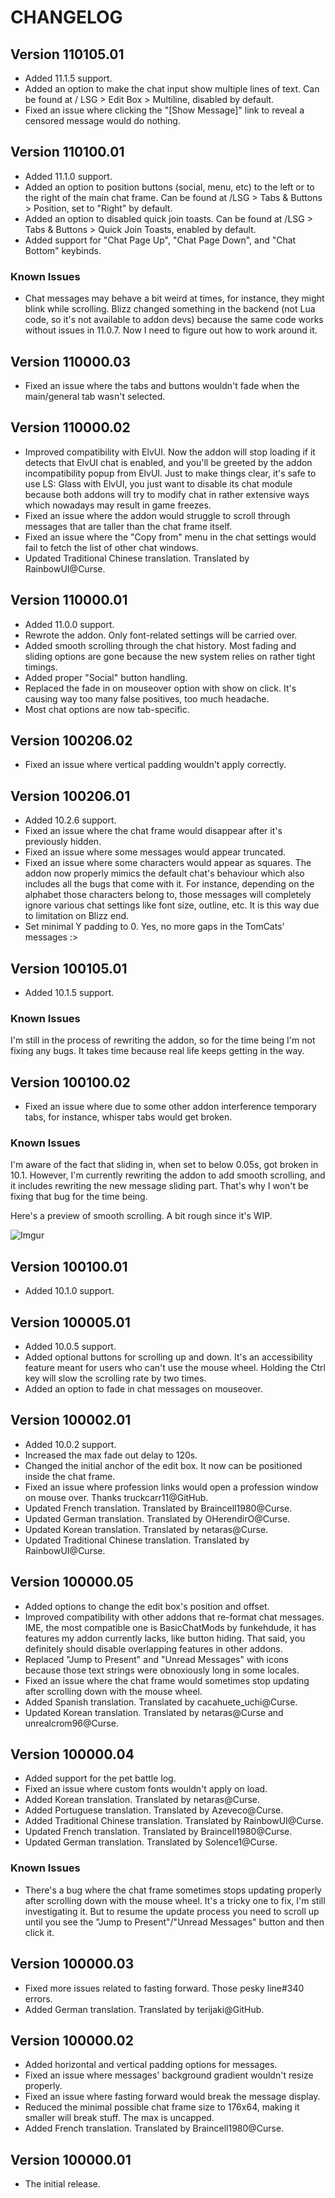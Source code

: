 # CHANGELOG

## Version 110105.01

- Added 11.1.5 support.
- Added an option to make the chat input show multiple lines of text. Can be found at / LSG > Edit Box > Multiline,
  disabled by default.
- Fixed an issue where clicking the "[Show Message]" link to reveal a censored message would do nothing.

## Version 110100.01

- Added 11.1.0 support.
- Added an option to position buttons (social, menu, etc) to the left or to the right of the main chat frame. Can be
  found at /LSG > Tabs & Buttons > Position, set to "Right" by default.
- Added an option to disabled quick join toasts. Can be found at /LSG > Tabs & Buttons > Quick Join Toasts, enabled by
  default.
- Added support for "Chat Page Up", "Chat Page Down", and "Chat Bottom" keybinds. 

### Known Issues

- Chat messages may behave a bit weird at times, for instance, they might blink while scrolling. Blizz changed something
  in the backend (not Lua code, so it's not available to addon devs) because the same code works without issues in
  11.0.7. Now I need to figure out how to work around it.

## Version 110000.03

- Fixed an issue where the tabs and buttons wouldn't fade when the main/general tab wasn't selected.

## Version 110000.02

- Improved compatibility with ElvUI. Now the addon will stop loading if it detects that ElvUI chat is enabled, and
  you'll be greeted by the addon incompatibility popup from ElvUI. Just to make things clear, it's safe to use LS: Glass
  with ElvUI, you just want to disable its chat module because both addons will try to modify chat in rather extensive
  ways which nowadays may result in game freezes.
- Fixed an issue where the addon would struggle to scroll through messages that are taller than the chat frame itself.
- Fixed an issue where the "Copy from" menu in the chat settings would fail to fetch the list of other chat windows.
- Updated Traditional Chinese translation. Translated by RainbowUI@Curse.

## Version 110000.01

- Added 11.0.0 support.
- Rewrote the addon. Only font-related settings will be carried over.
- Added smooth scrolling through the chat history. Most fading and sliding options are gone because the new system
  relies on rather tight timings.
- Added proper "Social" button handling.
- Replaced the fade in on mouseover option with show on click. It's causing way too many false positives, too much
  headache.
- Most chat options are now tab-specific.

## Version 100206.02

- Fixed an issue where vertical padding wouldn't apply correctly.

## Version 100206.01

- Added 10.2.6 support.
- Fixed an issue where the chat frame would disappear after it's previously hidden.
- Fixed an issue where some messages would appear truncated.
- Fixed an issue where some characters would appear as squares. The addon now properly mimics the default chat's
  behaviour which also includes all the bugs that come with it. For instance, depending on the alphabet those characters
  belong to, those messages will completely ignore various chat settings like font size, outline, etc. It is this way 
  due to limitation on Blizz end.
- Set minimal Y padding to 0. Yes, no more gaps in the TomCats' messages :>

## Version 100105.01

- Added 10.1.5 support.

### Known Issues

I'm still in the process of rewriting the addon, so for the time being I'm not fixing any bugs. It takes time because
real life keeps getting in the way.

## Version 100100.02

- Fixed an issue where due to some other addon interference temporary tabs, for instance, whisper tabs would get broken.

### Known Issues

I'm aware of the fact that sliding in, when set to below 0.05s, got broken in 10.1. However, I'm currently rewriting the
addon to add smooth scrolling, and it includes rewriting the new message sliding part. That's why I won't be fixing
that bug for the time being.

Here's a preview of smooth scrolling. A bit rough since it's WIP.

![Imgur](https://i.imgur.com/vNNBczC.gif)

## Version 100100.01

- Added 10.1.0 support.

## Version 100005.01

- Added 10.0.5 support.
- Added optional buttons for scrolling up and down. It's an accessibility feature meant for users
  who can't use the mouse wheel. Holding the Ctrl key will slow the scrolling rate by two times.
- Added an option to fade in chat messages on mouseover.

## Version 100002.01

- Added 10.0.2 support.
- Increased the max fade out delay to 120s.
- Changed the initial anchor of the edit box. It now can be positioned inside the chat frame.
- Fixed an issue where profession links would open a profession window on mouse over. Thanks
  truckcarr11@GitHub.
- Updated French translation. Translated by Braincell1980@Curse.
- Updated German translation. Translated by OHerendirO@Curse.
- Updated Korean translation. Translated by netaras@Curse.
- Updated Traditional Chinese translation. Translated by RainbowUI@Curse.

## Version 100000.05

- Added options to change the edit box's position and offset.
- Improved compatibility with other addons that re-format chat messages. IME, the most compatible
  one is BasicChatMods by funkehdude, it has features my addon currently lacks, like button hiding.
  That said, you definitely should disable overlapping features in other addons.
- Replaced "Jump to Present" and "Unread Messages" with icons because those text strings were
  obnoxiously long in some locales.
- Fixed an issue where the chat frame would sometimes stop updating after scrolling down with the
  mouse wheel.
- Added Spanish translation. Translated by cacahuete_uchi@Curse.
- Updated Korean translation. Translated by netaras@Curse and unrealcrom96@Curse.

## Version 100000.04

- Added support for the pet battle log.
- Fixed an issue where custom fonts wouldn't apply on load. 
- Added Korean translation. Translated by netaras@Curse.
- Added Portuguese translation. Translated by Azeveco@Curse.
- Added Traditional Chinese translation. Translated by RainbowUI@Curse.
- Updated French translation. Translated by Braincell1980@Curse.
- Updated German translation. Translated by Solence1@Curse.

### Known Issues

- There's a bug where the chat frame sometimes stops updating properly after scrolling down with
  the mouse wheel. It's a tricky one to fix, I'm still investigating it. But to resume the update
  process you need to scroll up until you see the "Jump to Present"/"Unread Messages" button and
  then click it.

## Version 100000.03

- Fixed more issues related to fasting forward. Those pesky line#340 errors.
- Added German translation. Translated by terijaki@GitHub.

## Version 100000.02

- Added horizontal and vertical padding options for messages.
- Fixed an issue where messages' background gradient wouldn't resize properly.
- Fixed an issue where fasting forward would break the message display.
- Reduced the minimal possible chat frame size to 176x64, making it smaller will break stuff.
  The max is uncapped.
- Added French translation. Translated by Braincell1980@Curse.

## Version 100000.01

- The initial release.
